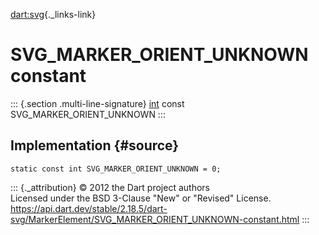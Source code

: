 [dart:svg](../../dart-svg/dart-svg-library){._links-link}

SVG\_MARKER\_ORIENT\_UNKNOWN constant
=====================================

::: {.section .multi-line-signature}
[int](../../dart-core/int-class) const SVG\_MARKER\_ORIENT\_UNKNOWN
:::

Implementation {#source}
--------------

``` {.language-dart data-language="dart"}
static const int SVG_MARKER_ORIENT_UNKNOWN = 0;
```

::: {._attribution}
© 2012 the Dart project authors\
Licensed under the BSD 3-Clause \"New\" or \"Revised\" License.\
<https://api.dart.dev/stable/2.18.5/dart-svg/MarkerElement/SVG_MARKER_ORIENT_UNKNOWN-constant.html>
:::
